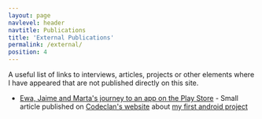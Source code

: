 ```yaml
---
layout: page
navlevel: header
navtitle: Publications
title: 'External Publications'
permalink: /external/
position: 4
---
```


A useful list of links to interviews, articles, projects or other elements where I have appeared that are not published directly on this site.

- [Ewa, Jaime and Marta's journey to an app on the Play Store](https://codeclan.com/blog/ewa-jamie-martas-app-play-store/) - Small article published on [Codeclan's website](https://codeclan.com) about [my first android project](/portfolio/2018/05/04/coding-bootcamp-student-simulator.html)
